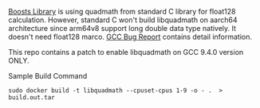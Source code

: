 [Boosts Library](https://www.boost.org/) is using quadmath from standard C library for float128 calculation. However, standard C won't build libquadmath on aarch64 architecture since arm64v8 support long double data type natively. It doesn't need float128 marco. [GCC Bug Report](https://gcc.gnu.org/bugzilla/show_bug.cgi?id=96016) contains detail information.

This repo contains a patch to enable libquadmath on GCC 9.4.0 version ONLY.

Sample Build Command
```
sudo docker build -t libquadmath --cpuset-cpus 1-9 -o - .  > build.out.tar
```
